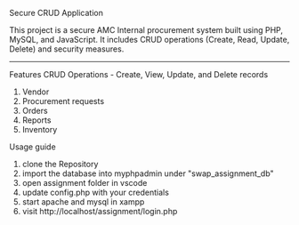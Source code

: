 Secure CRUD Application

This project is a secure AMC Internal procurement system built using PHP, MySQL, and JavaScript. It includes CRUD operations (Create, Read, Update, Delete) and security measures.

---

Features
CRUD Operations - Create, View, Update, and Delete records
1. Vendor
2. Procurement requests
3. Orders
4. Reports
5. Inventory

Usage guide
1. clone the Repository
2. import the database into myphpadmin under "swap_assignment_db"
3. open assignment folder in vscode
4. update config.php with your credentials
5. start apache and mysql in xampp
6. visit http://localhost/assignment/login.php
